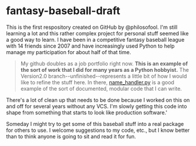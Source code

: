 # fantasy-baseball-draft

This is the first respository created on GitHub by @philosofool. I'm still learning a lot and this rather complex project for personal stuff seemed like a good way to learn. I have been in a competitive fantasy baseball league with 14 friends since 2007 and have increasingly used Python to help manage my participation for about half of that time.

> My github doubles as a job portfolio right now. __This is an example of the sort of work that I did for many years as a Python hobbyist.__ The Version2.0 branch--unfinished--represents a little bit of how I would like to refine the stuff here. In there, [name_handler.py](https://github.com/philosofool/fantasy-baseball-draft/blob/Version2.0/CBS_fantasy_baseball/file_handlers/name_handler.py) is a good example of the sort of documented, modular code that I can write. 

There's a lot of clean up that needs to be done because I worked on this on and off for several years without any VCS. I'm slowly getting this code into shape from something that starts to look like production software.'

Someday I might try to get some of this baseball stuff into a real package for others to use. I welcome suggestions to my code, etc., but I know better than to think anyone is going to sit and read it for fun.

